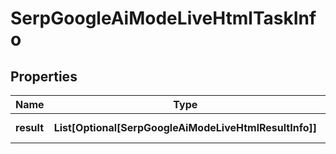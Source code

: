 # SerpGoogleAiModeLiveHtmlTaskInfo


## Properties

| Name | Type | Description | Notes |
|------------ | ------------- | ------------- | -------------|
**result** | **List[Optional[SerpGoogleAiModeLiveHtmlResultInfo]]** | array of results |[optional]|